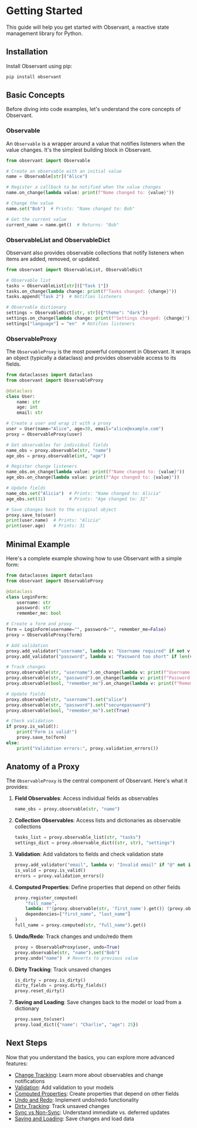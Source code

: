 # Getting Started

This guide will help you get started with Observant, a reactive state management library for Python.

## Installation

Install Observant using pip:

```bash
pip install observant
```

## Basic Concepts

Before diving into code examples, let's understand the core concepts of Observant.

### Observable

An `Observable` is a wrapper around a value that notifies listeners when the value changes. It's the simplest building block in Observant.

```python
from observant import Observable

# Create an observable with an initial value
name = Observable[str]("Alice")

# Register a callback to be notified when the value changes
name.on_change(lambda value: print(f"Name changed to: {value}"))

# Change the value
name.set("Bob")  # Prints: "Name changed to: Bob"

# Get the current value
current_name = name.get()  # Returns: "Bob"
```

### ObservableList and ObservableDict

Observant also provides observable collections that notify listeners when items are added, removed, or updated.

```python
from observant import ObservableList, ObservableDict

# Observable list
tasks = ObservableList[str](["Task 1"])
tasks.on_change(lambda change: print(f"Tasks changed: {change}"))
tasks.append("Task 2")  # Notifies listeners

# Observable dictionary
settings = ObservableDict[str, str]({"theme": "dark"})
settings.on_change(lambda change: print(f"Settings changed: {change}"))
settings["language"] = "en"  # Notifies listeners
```

### ObservableProxy

The `ObservableProxy` is the most powerful component in Observant. It wraps an object (typically a dataclass) and provides observable access to its fields.

```python
from dataclasses import dataclass
from observant import ObservableProxy

@dataclass
class User:
    name: str
    age: int
    email: str

# Create a user and wrap it with a proxy
user = User(name="Alice", age=30, email="alice@example.com")
proxy = ObservableProxy(user)

# Get observables for individual fields
name_obs = proxy.observable(str, "name")
age_obs = proxy.observable(int, "age")

# Register change listeners
name_obs.on_change(lambda value: print(f"Name changed to: {value}"))
age_obs.on_change(lambda value: print(f"Age changed to: {value}"))

# Update fields
name_obs.set("Alicia")  # Prints: "Name changed to: Alicia"
age_obs.set(31)         # Prints: "Age changed to: 31"

# Save changes back to the original object
proxy.save_to(user)
print(user.name)  # Prints: "Alicia"
print(user.age)   # Prints: 31
```

## Minimal Example

Here's a complete example showing how to use Observant with a simple form:

```python
from dataclasses import dataclass
from observant import ObservableProxy

@dataclass
class LoginForm:
    username: str
    password: str
    remember_me: bool

# Create a form and proxy
form = LoginForm(username="", password="", remember_me=False)
proxy = ObservableProxy(form)

# Add validation
proxy.add_validator("username", lambda v: "Username required" if not v else None)
proxy.add_validator("password", lambda v: "Password too short" if len(v) < 8 else None)

# Track changes
proxy.observable(str, "username").on_change(lambda v: print(f"Username: {v}"))
proxy.observable(str, "password").on_change(lambda v: print(f"Password: {'*' * len(v)}"))
proxy.observable(bool, "remember_me").on_change(lambda v: print(f"Remember me: {v}"))

# Update fields
proxy.observable(str, "username").set("alice")
proxy.observable(str, "password").set("securepassword")
proxy.observable(bool, "remember_me").set(True)

# Check validation
if proxy.is_valid():
    print("Form is valid!")
    proxy.save_to(form)
else:
    print("Validation errors:", proxy.validation_errors())
```

## Anatomy of a Proxy

The `ObservableProxy` is the central component of Observant. Here's what it provides:

1. **Field Observables**: Access individual fields as observables
   ```python
   name_obs = proxy.observable(str, "name")
   ```

2. **Collection Observables**: Access lists and dictionaries as observable collections
   ```python
   tasks_list = proxy.observable_list(str, "tasks")
   settings_dict = proxy.observable_dict((str, str), "settings")
   ```

3. **Validation**: Add validators to fields and check validation state
   ```python
   proxy.add_validator("email", lambda v: "Invalid email" if "@" not in v else None)
   is_valid = proxy.is_valid()
   errors = proxy.validation_errors()
   ```

4. **Computed Properties**: Define properties that depend on other fields
   ```python
   proxy.register_computed(
       "full_name",
       lambda: f"{proxy.observable(str, 'first_name').get()} {proxy.observable(str, 'last_name').get()}",
       dependencies=["first_name", "last_name"]
   )
   full_name = proxy.computed(str, "full_name").get()
   ```

5. **Undo/Redo**: Track changes and undo/redo them
   ```python
   proxy = ObservableProxy(user, undo=True)
   proxy.observable(str, "name").set("Bob")
   proxy.undo("name")  # Reverts to previous value
   ```

6. **Dirty Tracking**: Track unsaved changes
   ```python
   is_dirty = proxy.is_dirty()
   dirty_fields = proxy.dirty_fields()
   proxy.reset_dirty()
   ```

7. **Saving and Loading**: Save changes back to the model or load from a dictionary
   ```python
   proxy.save_to(user)
   proxy.load_dict({"name": "Charlie", "age": 25})
   ```

## Next Steps

Now that you understand the basics, you can explore more advanced features:

- [Change Tracking](features/change_tracking.md): Learn more about observables and change notifications
- [Validation](features/validation.md): Add validation to your models
- [Computed Properties](features/computed.md): Create properties that depend on other fields
- [Undo and Redo](features/undo.md): Implement undo/redo functionality
- [Dirty Tracking](features/dirty.md): Track unsaved changes
- [Sync vs Non-Sync](features/sync.md): Understand immediate vs. deferred updates
- [Saving and Loading](features/save_load.md): Save changes and load data
